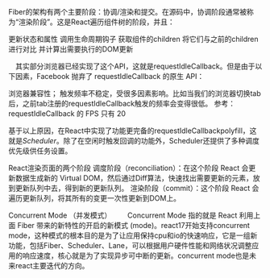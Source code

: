 <!--
 * @Author: Chendapeng
 * @Date: 2021-07-31 14:45:30
 * @LastEditors: Chendapeng
 * @LastEditTime: 2021-08-11 20:10:43
 * @Description: 
-->

Fiber的架构有两个主要阶段：协调/渲染和提交。在源码中，协调阶段通常被称为“渲染阶段”。这是React遍历组件树的阶段，并且：

更新状态和属性
调用生命周期钩子
获取组件的children
将它们与之前的children进行对比
并计算出需要执行的DOM更新

 其实部分浏览器已经实现了这个API，这就是requestIdleCallback。但是由于以下因素，Facebook 抛弃了 requestIdleCallback 的原生 API：

浏览器兼容性；
触发频率不稳定，受很多因素影响。比如当我们的浏览器切换tab后，之前tab注册的requestIdleCallback触发的频率会变得很低。
参考： requestIdleCallback 的 FPS 只有 20
  

基于以上原因，在React中实现了功能更完备的requestIdleCallbackpolyfill，这就是*Scheduler*。除了在空闲时触发回调的功能外，Scheduler还提供了多种调度优先级供任务设置。


React渲染页面的两个阶段
调度阶段（reconciliation）：在这个阶段 React 会更新数据生成新的 Virtual DOM，然后通过Diff算法，快速找出需要更新的元素，放到更新队列中去，得到新的更新队列。
渲染阶段（commit）：这个阶段 React 会遍历更新队列，将其所有的变更一次性更新到DOM上。


Concurrent Mode （并发模式）
  Concurrent Mode 指的就是 React 利用上面 Fiber 带来的新特性的开启的新模式 (mode)。​react17开始支持concurrent mode，这种模式的根本目的是为了让应用保持cpu和io的快速响应，它是一组新功能，包括Fiber、Scheduler、Lane，可以根据用户硬件性能和网络状况调整应用的响应速度，核心就是为了实现异步可中断的更新。concurrent mode也是未来react主要迭代的方向。